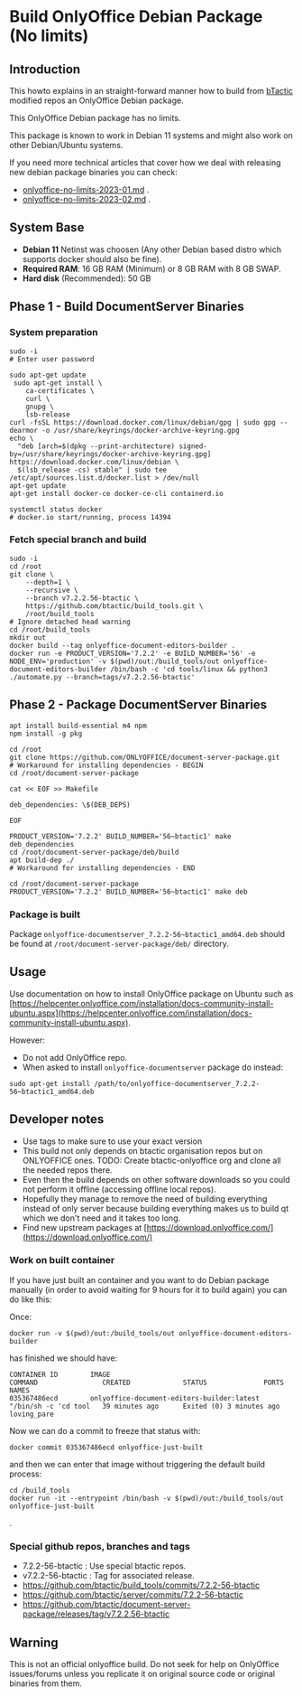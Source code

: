 # Build OnlyOffice Debian Package (No limits)

## Introduction

This howto explains in an straight-forward manner how to build from [bTactic](https://www.btactic.com/) modified repos an OnlyOffice Debian package.

This OnlyOffice Debian package has no limits.

This package is known to work in Debian 11 systems and might also work on other Debian/Ubuntu systems.

If you need more technical articles that cover how we deal with releasing new debian package binaries you can check:

- [onlyoffice-no-limits-2023-01.md](onlyoffice-no-limits-2023-01.md) .
- [onlyoffice-no-limits-2023-02.md](onlyoffice-no-limits-2023-02.md) .

## System Base

- **Debian 11** Netinst was choosen (Any other Debian based distro which supports docker should also be fine).
- **Required RAM**: 16 GB RAM (Minimum) or 8 GB RAM with 8 GB SWAP.
- **Hard disk** (Recommended): 50 GB

## Phase 1 - Build DocumentServer Binaries

### System preparation

```
sudo -i
# Enter user password

sudo apt-get update
 sudo apt-get install \
    ca-certificates \
    curl \
    gnupg \
    lsb-release
curl -fsSL https://download.docker.com/linux/debian/gpg | sudo gpg --dearmor -o /usr/share/keyrings/docker-archive-keyring.gpg
echo \
  "deb [arch=$(dpkg --print-architecture) signed-by=/usr/share/keyrings/docker-archive-keyring.gpg] https://download.docker.com/linux/debian \
  $(lsb_release -cs) stable" | sudo tee /etc/apt/sources.list.d/docker.list > /dev/null
apt-get update
apt-get install docker-ce docker-ce-cli containerd.io

systemctl status docker
# docker.io start/running, process 14394
```


### Fetch special branch and build

```
sudo -i
cd /root
git clone \
    --depth=1 \
    --recursive \
    --branch v7.2.2.56-btactic \
    https://github.com/btactic/build_tools.git \
    /root/build_tools
# Ignore detached head warning
cd /root/build_tools
mkdir out
docker build --tag onlyoffice-document-editors-builder .
docker run -e PRODUCT_VERSION='7.2.2' -e BUILD_NUMBER='56' -e NODE_ENV='production' -v $(pwd)/out:/build_tools/out onlyoffice-document-editors-builder /bin/bash -c 'cd tools/linux && python3 ./automate.py --branch=tags/v7.2.2.56-btactic'
```

## Phase 2 - Package DocumentServer Binaries


```
apt install build-essential m4 npm
npm install -g pkg

cd /root
git clone https://github.com/ONLYOFFICE/document-server-package.git
# Workaround for installing dependencies - BEGIN
cd /root/document-server-package

cat << EOF >> Makefile

deb_dependencies: \$(DEB_DEPS)

EOF

PRODUCT_VERSION='7.2.2' BUILD_NUMBER='56~btactic1' make deb_dependencies
cd /root/document-server-package/deb/build
apt build-dep ./
# Workaround for installing dependencies - END

cd /root/document-server-package
PRODUCT_VERSION='7.2.2' BUILD_NUMBER='56~btactic1' make deb
```

### Package is built

Package `onlyoffice-documentserver_7.2.2-56~btactic1_amd64.deb` should be found at `/root/document-server-package/deb/` directory.

## Usage

Use documentation on how to install OnlyOffice package on Ubuntu such as [https://helpcenter.onlyoffice.com/installation/docs-community-install-ubuntu.aspx](https://helpcenter.onlyoffice.com/installation/docs-community-install-ubuntu.aspx).

However:

- Do not add OnlyOffice repo.
- When asked to install `onlyoffice-documentserver` package do instead:

```
sudo apt-get install /path/to/onlyoffice-documentserver_7.2.2-56~btactic1_amd64.deb
```

## Developer notes

- Use tags to make sure to use your exact version
- This build not only depends on btactic organisation repos but on ONLYOFFICE ones. TODO: Create btactic-onlyoffice org and clone all the needed repos there.
- Even then the build depends on other software downloads so you could not perform it offline (accessing offline local repos).
- Hopefully they manage to remove the need of building everything instead of only server because building everything makes us to build qt which we don't need and it takes too long.
- Find new upstream packages at [https://download.onlyoffice.com/](https://download.onlyoffice.com/)

### Work on built container

If you have just built an container and you want to do Debian package manually (in order to avoid waiting for 9 hours for it to build again) you can do like this:

Once:
```
docker run -v $(pwd)/out:/build_tools/out onlyoffice-document-editors-builder
```
has finished we should have:

```
CONTAINER ID        IMAGE                                        COMMAND                CREATED             STATUS              PORTS               NAMES
035367486ecd        onlyoffice-document-editors-builder:latest   "/bin/sh -c 'cd tool   39 minutes ago      Exited (0) 3 minutes ago                           loving_pare
```

Now we can do a commit to freeze that status with:
```
docker commit 035367486ecd onlyoffice-just-built
```

and then we can enter that image without triggering the default build process:


```
cd /build_tools
docker run -it --entrypoint /bin/bash -v $(pwd)/out:/build_tools/out onlyoffice-just-built
```
.

### Special github repos, branches and tags

- 7.2.2-56-btactic : Use special btactic repos.
- v7.2.2-56-btactic : Tag for associated release.
- https://github.com/btactic/build_tools/commits/7.2.2-56-btactic
- https://github.com/btactic/server/commits/7.2.2-56-btactic
- https://github.com/btactic/document-server-package/releases/tag/v7.2.2.56-btactic

## Warning

This is not an official onlyoffice build. Do not seek for help on OnlyOffice issues/forums unless you replicate it on original source code or original binaries from them.
